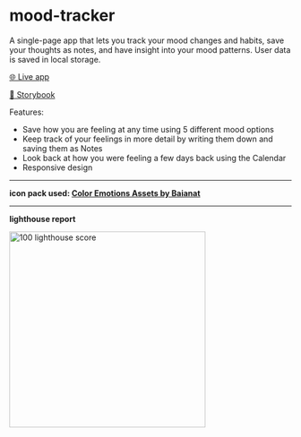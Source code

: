 # mood-tracker

A single-page app that lets you track your mood changes and habits, save your thoughts as notes, and have insight into your mood patterns. User data is saved in local storage.

[🌐 Live app](https://awesome-mood-tracker.netlify.app)

[📖 Storybook](https://60d83a1190562000393697be-srddnquhtc.chromatic.com)

Features:
- Save how you are feeling at any time using 5 different mood options
- Keep track of your feelings in more detail by writing them down and saving them as Notes
- Look back at how you were feeling a few days back using the Calendar
- Responsive design

___

**icon pack used: [Color Emotions Assets by Baianat](https://www.flaticon.com/packs/color-emotions-assets)**

___

**lighthouse report**

<img width="350" src="https://i.ibb.co/jH36P1F/mood-tracker-lighthouse.png" alt="100 lighthouse score">

